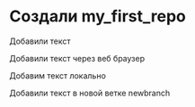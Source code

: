 ﻿# Создали my_first_repo


Добавили текст

Добавили текст через веб браузер


Добавим текст локально

Добавили текст в новой ветке newbranch
